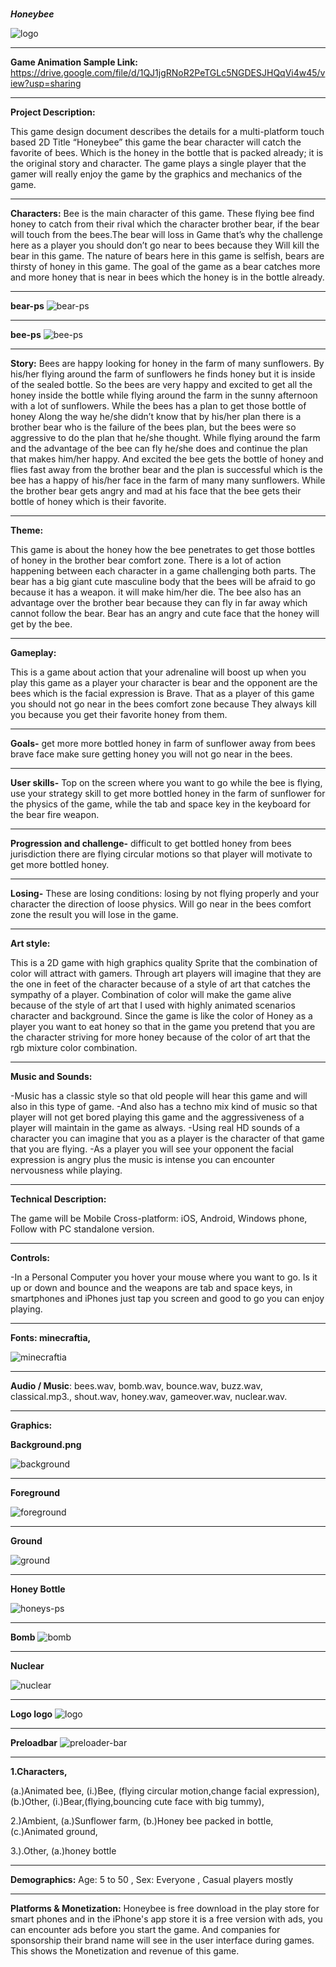 







### 



### 

_*****Honeybee*****_

![logo](https://user-images.githubusercontent.com/72955529/96593393-08a56080-131c-11eb-88c9-515894877a42.png)

_____________________________________________________________________________________________________________________________________
****Game Animation Sample Link:**** https://drive.google.com/file/d/1QJ1jgRNoR2PeTGLc5NGDESJHQqVi4w45/view?usp=sharing
_____________________________________________________________________________________________________________________________________
****Project Description:****

This game design document describes the details for a multi-platform touch based 2D Title “Honeybee” this game the bear character will catch the favorite of bees. Which is the honey in the bottle that is packed already; it is the original story and character. The game plays a single player that the gamer will really enjoy the game by the graphics and mechanics of the game.
_______________________________________________________________________________________________________________________________________
****Characters:****
Bee is the main character of this game. These flying bee find honey to catch from their rival which the character brother bear, if the bear will touch from the bees.The bear will loss in Game that’s why the challenge here as a player you should don’t go near to bees because they Will kill the bear in this game. The nature of bears here in this game is selfish, bears are thirsty of honey in this game. The goal of the game as a bear catches more and more honey that is near in bees which the honey is in the bottle already.
_____________________________________________________________________________________________________________________________________
****bear-ps****
![bear-ps](https://user-images.githubusercontent.com/72955529/96593472-1f4bb780-131c-11eb-904a-3e2e737f9861.png)
_____________________________________________________________________________________________________________________________________
****bee-ps****
![bee-ps](https://user-images.githubusercontent.com/72955529/96593506-28d51f80-131c-11eb-9b02-ef321fab2cc3.png)
________________________________________________________________________________________________________________________________________
****Story:****
Bees are happy looking for honey in the farm of many sunflowers. By his/her flying around the farm of sunflowers he finds honey but it is inside of the sealed bottle. So the bees are very happy and excited to get all the honey inside the bottle while flying around the farm in the sunny afternoon with a lot of sunflowers. While the bees has a plan to get those bottle of honey Along the way he/she didn’t know that by his/her plan there is a brother bear who is the failure of the bees plan, but the bees were so aggressive to do the plan that he/she thought. While flying around the farm and the advantage of the bee can fly he/she does and continue the plan that makes him/her happy. And excited the bee gets the bottle of honey and flies fast away from the brother bear and the plan is successful which is the bee has a happy of his/her face in the farm of many many sunflowers. While the brother bear gets angry and mad at his face that the bee gets their bottle of honey which is their favorite.
________________________________________________________________________________________________________________________________________
****Theme:****

This game is about the honey how the bee penetrates to get those bottles of honey in the brother bear comfort zone. There is a lot of action happening between each character in a game challenging both parts. The bear has a big giant cute masculine body that the bees will be afraid to go because it has a weapon. it will make him/her die. The bee also has an advantage over the brother bear because they can fly in far away which cannot follow the bear. Bear has an angry and cute face that the honey will get by the bee.
______________________________________________________________________________________________________________________________________
****Gameplay:****

This is a game about action that your adrenaline will boost up when you play this game as a player your character is bear and the opponent are the bees which is the facial expression is Brave. That as a player of this game you should not go near in the bees comfort zone because They always kill you because you get their favorite honey from them.
________________________________________________________________________________________________________________________________________
****Goals-**** get more more bottled honey in farm of sunflower away from bees brave face make sure getting honey you will not go near in the bees.
________________________________________________________________________________________________________________________________________
****User skills-**** Top on the screen where you want to go while the bee is flying, use your strategy skill to get more bottled honey in the farm of sunflower for the physics of the game, while the tab and space key in the keyboard for the bear fire weapon.
________________________________________________________________________________________________________________________________________
****Progression and challenge-**** difficult to get bottled honey from bees jurisdiction there are flying circular motions so that player will motivate to get more bottled honey.
________________________________________________________________________________________________________________________________________
****Losing-**** These are losing conditions: losing by not flying properly and your character the direction of loose physics. Will go near in the bees comfort zone the result you will lose in the game.
________________________________________________________________________________________________________________________________________
****Art style:****

This is a 2D game with high graphics quality Sprite that the combination of color will attract with gamers. Through art players will imagine that they are the one in feet of the character because of a style of art that catches the sympathy of a player. Combination of color will make the game alive because of the style of art that I used with highly animated scenarios character and background. Since the game is like the color of Honey as a player you want to eat honey so that in the game you pretend that you are the character striving for more honey because of the color of art that the rgb mixture color combination.
________________________________________________________________________________________________________________________________________
****Music and Sounds:****

-Music has a classic style so that old people will hear this game and will also in this type of game. -And also has a techno mix kind of music so that player will not get bored playing this game and the aggressiveness of a player will maintain in the game as always. -Using real HD sounds of a character you can imagine that you as a player is the character of that game that you are flying. -As a player you will see your opponent the facial expression is angry plus the music is intense you can encounter nervousness while playing.
________________________________________________________________________________________________________________________________________
****Technical Description:****

The game will be Mobile Cross-platform: iOS, Android, Windows phone, Follow with PC standalone version.
_________________________________________________________________________________________________________________________________________
****Controls:****

-In a Personal Computer you hover your mouse where you want to go. Is it up or down and bounce and the weapons are tab and space keys, in smartphones and iPhones just tap you screen and good to go you can enjoy playing.
_________________________________________________________________________________________________________________________________________


**Fonts: minecraftia,**

![minecraftia](https://user-images.githubusercontent.com/72955529/96595037-d5fc6780-131d-11eb-8163-8323fff2312a.png)

_________________________________________________________________________________________________________________________________________
****Audio / Music****: bees.wav, bomb.wav, bounce.wav, buzz.wav, classical.mp3., shout.wav, honey.wav, gameover.wav, nuclear.wav.
_________________________________________________________________________________________________________________________________________
****Graphics:****

****Background.png****

![background](https://user-images.githubusercontent.com/72955529/96595104-e6acdd80-131d-11eb-8788-03f273dbe968.png)
_________________________________________________________________________________________________________________________________________
****Foreground****

![foreground](https://user-images.githubusercontent.com/72955529/96595154-f4626300-131d-11eb-8a6e-38dc931ed0e3.png)
________________________________________________________________________________________________________________________________________
****Ground****

![ground](https://user-images.githubusercontent.com/72955529/96595210-047a4280-131e-11eb-88e1-1fb7b19bcde5.png)
________________________________________________________________________________________________________________________________________
****Honey Bottle****

![honeys-ps](https://user-images.githubusercontent.com/72955529/96595266-11973180-131e-11eb-8fe8-851fc778342c.png)
________________________________________________________________________________________________________________________________________
****Bomb****
![bomb](https://user-images.githubusercontent.com/72955529/96595322-1eb42080-131e-11eb-86a2-db2ef2862917.png)
________________________________________________________________________________________________________________________________________
****Nuclear****

![nuclear](https://user-images.githubusercontent.com/72955529/96595379-2e336980-131e-11eb-9e55-91015c167b71.png)
________________________________________________________________________________________________________________________________________
****Logo logo****
![logo](https://user-images.githubusercontent.com/72955529/96595414-37bcd180-131e-11eb-9663-12fe7fc024d3.png)
_________________________________________________________________________________________________________________________________________
****Preloadbar****
![preloader-bar](https://user-images.githubusercontent.com/72955529/96595449-42776680-131e-11eb-89da-36e2912dc8cc.png)
_________________________________________________________________________________________________________________________________________
****1.Characters,****

(a.)Animated bee, (i.)Bee, (flying circular motion,change facial expression), (b.)Other, (i.)Bear,(flying,bouncing cute face with big tummy),

2.)Ambient, (a.)Sunflower farm, (b.)Honey bee packed in bottle, (c.)Animated ground,

3.).Other, (a.)honey bottle
_________________________________________________________________________________________________________________________________________
****Demographics:**** Age: 5 to 50 , Sex: Everyone , Casual players mostly
_________________________________________________________________________________________________________________________________________
****Platforms & Monetization:**** Honeybee is free download in the play store for smart phones and in the iPhone's app store it is a free version with ads, you can encounter ads before you start the game. And companies for sponsorship their brand name will see in the user interface during games. This shows the Monetization and revenue of this game.
